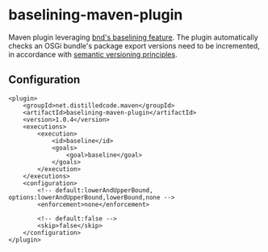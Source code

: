 baselining-maven-plugin
=======================

Maven plugin leveraging [bnd's baselining feature][baselining].
The plugin automatically checks an OSGi bundle's package export
versions need to be incremented, in accordance with
[semantic versioning principles][semantic-versioning].

Configuration
-------------

    <plugin>
        <groupId>net.distilledcode.maven</groupId>
        <artifactId>baselining-maven-plugin</artifactId>
        <version>1.0.4</version>
        <executions>
            <execution>
                <id>baseline</id>
                <goals>
                    <goal>baseline</goal>
                </goals>
            </execution>
        </executions>
        <configuration>
            <!-- default:lowerAndUpperBound, options:lowerAndUpperBound,lowerBound,none -->
            <enforcement>none</enforcement>

            <!-- default:false -->
            <skip>false</skip>
        </configuration>
    </plugin>


[baselining]: http://blog.osgi.org/2013/09/baselining-semantic-versioning-made-easy.html
[semantic-versioning]: http://www.osgi.org/wiki/uploads/Links/SemanticVersioning.pdf
